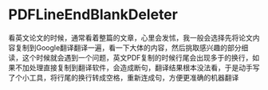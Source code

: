 # PDFLineEndBlankDeleter
看英文论文的时候，通常看着整篇的文章，心里会发怵，我一般会选择先将论文内容复制到Google翻译翻译一遍，看一下大体的内容，然后挑取感兴趣的部分细读，这个时候就会遇到一个问题，英文PDF复制的时候行尾会出现多于的换行，如果不加处理直接复制到翻译软件，会造成断句，翻译结果根本没法看，于是动手写了个小工具，将行尾的换行转成空格，重新连成句，方便更准确的机器翻译
